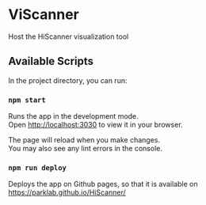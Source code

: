 # ViScanner
Host the HiScanner visualization tool

## Available Scripts

In the project directory, you can run:

### `npm start`

Runs the app in the development mode.\
Open [http://localhost:3030](http://localhost:3030) to view it in your browser.

The page will reload when you make changes.\
You may also see any lint errors in the console.

### `npm run deploy`

Deploys the app on Github pages, so that it is available on https://parklab.github.io/HiScanner/
